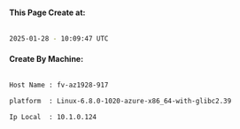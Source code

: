 
   
#### This Page Create at:

```bash

2025-01-28 - 10:09:47 UTC

```

#### Create By Machine:

```bash

Host Name : fv-az1928-917

platform  : Linux-6.8.0-1020-azure-x86_64-with-glibc2.39

Ip Local  : 10.1.0.124

```


